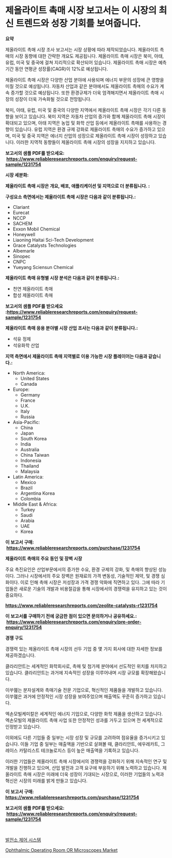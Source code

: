 <p><h1>제올라이트 촉매 시장 보고서는 이 시장의 최신 트렌드와 성장 기회를 보여줍니다.</h1></p><p><strong>요약</strong></p>
<p><p>제올라이트 촉매 시장 조사 보고서는 시장 상황에 따라 제작되었습니다. 제올라이트 촉매의 시장 동향에 대한 간략한 개요도 제공됩니다. 제올라이트 촉매 시장은 북미, 아태, 유럽, 미국 및 중국에 걸쳐 지리적으로 확산되어 있습니다. 제올라이트 촉매 시장은 예측 기간 동안 연평균 성장률(CAGR)이 12%로 예상됩니다.</p><p>제올라이트 촉매 시장은 다양한 산업 분야에 사용되며 에너지 부문의 성장에 큰 영향을 미칠 것으로 예상됩니다. 자동차 산업과 같은 분야에서도 제올라이트 촉매의 수요가 계속 증가할 것으로 예상됩니다. 또한 환경규제가 더욱 엄격해지면서 제올라이트 촉매 시장의 성장이 더욱 가속화될 것으로 전망됩니다.</p><p>북미, 아태, 유럽, 미국 및 중국의 다양한 지역에서 제올라이트 촉매 시장은 각기 다른 동향을 보이고 있습니다. 북미 지역은 자동차 산업의 증가와 함께 제올라이트 촉매 시장이 확대되고 있으며, 아태 지역은 농업 및 화학 산업 등에서 제올라이트 촉매를 사용하는 경향이 있습니다. 유럽 지역은 환경 규제 강화로 제올라이트 촉매의 수요가 증가하고 있으며, 미국 및 중국 지역은 에너지 산업의 성장으로 제올라이트 촉매 시장이 성장하고 있습니다. 이러한 지역적 동향들이 제올라이트 촉매 시장의 성장을 지지하고 있습니다.</p></p>
<p><strong>보고서의 샘플 PDF를 받으세요: &nbsp;<a href="https://www.reliableresearchreports.com/enquiry/request-sample/1231754">https://www.reliableresearchreports.com/enquiry/request-sample/1231754</a></strong></p>
<p><strong>시장 세분화:</strong></p>
<p><strong> 제올라이트 촉매 시장은 개요, 배포, 애플리케이션 및 지역으로 더 분류됩니다. :</strong></p>
<p><strong>구성요소 측면에서는 제올라이트 촉매 시장은 다음과 같이 분류됩니다.:</strong></p>
<p><ul><li>Clariant</li><li>Eurecat</li><li>NCCP</li><li>SACHEM</li><li>Exxon Mobil Chemical</li><li>Honeywell</li><li>Liaoning Haitai Sci-Tech Development</li><li>Grace Catalysts Technologies</li><li>Albemarle</li><li>Sinopec</li><li>CNPC</li><li>Yueyang Sciensun Chemical</li></ul></p>
<p><strong> 제올라이트 촉매 유형별 시장 분석은 다음과 같이 분류됩니다.:</strong></p>
<p><ul><li>천연 제올라이트 촉매</li><li>합성 제올라이트 촉매</li></ul></p>
<p><strong>보고서의 샘플 PDF를 받으세요 :<a href="https://www.reliableresearchreports.com/enquiry/request-sample/1231754">https://www.reliableresearchreports.com/enquiry/request-sample/1231754</a></strong></p>
<p><strong> 제올라이트 촉매 응용 분야별 시장 산업 조사는 다음과 같이 분류됩니다.:</strong></p>
<p><ul><li>석유 정제</li><li>석유화학 산업</li></ul></p>
<p><strong>지역 측면에서 제올라이트 촉매 지역별로 이용 가능한 시장 플레이어는 다음과 같습니다.:</strong></p>
<p><ul>
    <li>
        North America:
        <ul>
            <li>United States</li>
            <li>Canada</li>
        </ul>
    </li>
    <li>
        Europe:
        <ul>
            <li>Germany</li>
            <li>France</li>
            <li>U.K.</li>
            <li>Italy</li>
            <li>Russia</li>
        </ul>
    </li>
    <li>
        Asia-Pacific:
        <ul>
            <li>China</li>
            <li>Japan</li>
            <li>South Korea</li>
            <li>India</li>
            <li>Australia</li>
            <li>China Taiwan</li>
            <li>Indonesia</li>
            <li>Thailand</li>
            <li>Malaysia</li>
        </ul>
    </li>
    <li>
        Latin America:
        <ul>
            <li>Mexico</li>
            <li>Brazil</li>
            <li>Argentina Korea</li>
            <li>Colombia</li>
        </ul>
    </li>
    <li>
        Middle East & Africa:
        <ul>
            <li>Turkey</li>
            <li>Saudi</li>
            <li>Arabia</li>
            <li>UAE</li>
            <li>Korea</li>
        </ul>
    </li>
    </ul></p>
<p><strong>이 보고서 구매: &nbsp;<a href="https://www.reliableresearchreports.com/purchase/1231754">https://www.reliableresearchreports.com/purchase/1231754</a></strong></p>
<p><strong>제올라이트 촉매의 주요 동인 및 장벽 시장</strong></p>
<p><p>주요 촉진요인은 산업부문에서의 증가한 수요, 환경 규제의 강화, 및 촉매의 향상된 성능이다. 그러나 시장에서의 주요 장벽은 원재료의 가격 변동성, 기술적인 제약, 및 경쟁 심화이다. 이로 인해 촉매 시장은 저성장과 가격 경쟁 악화에 직면하고 있다. 그에 따라 기업들은 새로운 기술의 개발과 비용절감을 통해 시장에서의 경쟁력을 유지하고 있는 것이 중요하다.</p></p>
<p><strong><a href="https://www.reliableresearchreports.com/zeolite-catalysts-r1231754">https://www.reliableresearchreports.com/zeolite-catalysts-r1231754</a></strong></p>
<p><strong>이 보고서를 구매하기 전에 궁금한 점이 있으면 문의하거나 공유하세요.: &nbsp;<a href="https://www.reliableresearchreports.com/enquiry/pre-order-enquiry/1231754">https://www.reliableresearchreports.com/enquiry/pre-order-enquiry/1231754</a></strong></p>
<p><strong>경쟁 구도</strong></p>
<p><p>경쟁력 있는 제올라이트 촉매 시장의 선두 기업 중 몇 가지 회사에 대한 자세한 정보를 제공하겠습니다. </p><p>클라리안트는 세계적인 화학회사로, 촉매 및 첨가제 분야에서 선도적인 위치를 차지하고 있습니다. 클라리안트는 과거에 지속적인 성장을 이루어내며 시장 규모를 확장해왔습니다. </p><p>이쑤맲는 분자설계와 촉매기술 전문 기업으로, 혁신적인 제품들을 개발하고 있습니다. 이쑤맲은 과거에 안정적인 시장 성장을 보여주었으며 매출액도 꾸준히 증가하고 있습니다.</p><p>엑손모빌케미칼은 세계적인 에너지 기업으로, 다양한 화학 제품을 생산하고 있습니다. 엑손모빌의 제올라이트 촉매 사업 또한 안정적인 성과를 거두고 있으며 전 세계적으로 인정받고 있습니다.</p><p>이외에도 다른 기업들 중 일부는 시장 성장 및 규모를 고려하여 점유율을 증가시키고 있습니다. 이들 기업 중 일부는 매출액을 기반으로 살펴볼 때, 클라리안트, 에우레카트, 그레이스 카탈리스트 테크놀로지스 등이 높은 매출액을 기록하고 있습니다.</p><p>이러한 기업들은 제올라이트 촉매 시장에서의 경쟁력을 강화하기 위해 지속적인 연구 및 개발을 진행하고 있으며, 산업 발전과 고객 요구에 부응하기 위해 노력하고 있습니다. 제올라이트 촉매 시장은 미래에 더욱 성장이 기대되는 시장으로, 이러한 기업들의 노력과 혁신은 시장의 미래를 밝게 만들고 있습니다.</p></p>
<p><strong>이 보고서 구매: &nbsp; <a href="https://www.reliableresearchreports.com/purchase/1231754">https://www.reliableresearchreports.com/purchase/1231754</a></strong></p>
<p><strong>보고서의 샘플 PDF를 받으세요: &nbsp;<a href="https://www.reliableresearchreports.com/enquiry/request-sample/1231754">https://www.reliableresearchreports.com/enquiry/request-sample/1231754</a></strong><strong></strong></p>
<p>&nbsp;</p>
<p><p><a href="https://github.com/darrellockm3ytan895656/Market-Research-Report-List-1/blob/main/166791122214.md">발전소 제어 시스템</a></p><p><a href="https://github.com/Sinjinluong3e0awx2m195k76/Market-Research-Report-List-2/blob/main/ophthalmic-operating-room-or-microscopes-market.md">Ophthalmic Operating Room OR Microscopes Market</a></p></p>